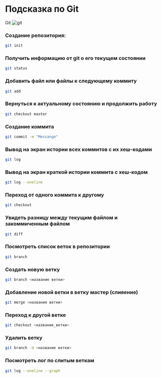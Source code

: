 # Подсказка по Git

Git
![git](2.png)

### Создание репозитория:
```sh
git init
```
### Получить информацию от git о его текущем состоянии
 ```sh
git status
```
### Добавить файл или файлы к следующему коммиту
```sh
git add
```
### Вернуться к актуальному состоянию и продолжить работу
```sh
git checkout master
```
### Создание коммита
```sh
git commit -m "Messange"
```
### Вывод на экран истории всех коммитов с их хеш-кодами
```sh
git log
```
### Вывод на экран краткой истории коммита с хеш-кодом
```sh
git log --oneline
```
### Переход от одного коммита к другому
```sh
git checkout
```
### Увидеть разницу между текущим файлом и закоммиченным файлом
```sh
git diff
```
###  Посмотреть список веток в репозитории
```sh
git branch
```
### Создать новую ветку
```sh
git branch <название ветки>
```
### Добавление новой ветки в ветку мастер (слияение)
```sh
git merge <название ветки>
```
### Переход к другой ветке
```sh
git checkout <название_ветки>
```
### Удалить ветку
```sh
git branch -d <название ветки>
```
### Посмотреть лог по слитым веткам
```sh
git log --oneline --graph
```
